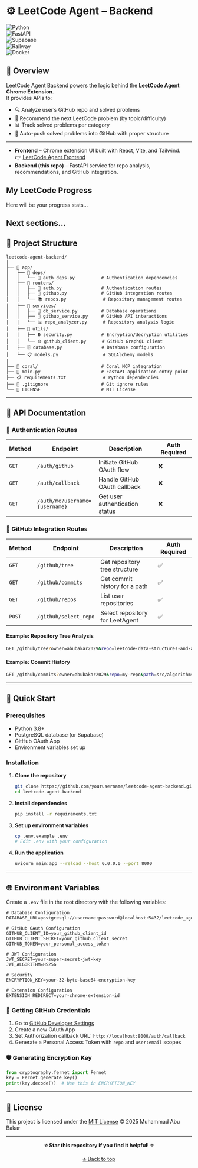 # ⚙️ LeetCode Agent – Backend  

![Python](https://img.shields.io/badge/Python-3.10+-blue?logo=python)  
![FastAPI](https://img.shields.io/badge/FastAPI-Backend-green?logo=fastapi)  
![Supabase](https://img.shields.io/badge/Supabase-Database-black?logo=supabase)  
![Railway](https://img.shields.io/badge/Hosted-Railway-purple?logo=railway)  
![Docker](https://img.shields.io/badge/Docker-Container-blue?logo=docker)  

## 🚀 Overview  
LeetCode Agent Backend powers the logic behind the **LeetCode Agent Chrome Extension**.  
It provides APIs to:  
- 🔍 Analyze user’s GitHub repo and solved problems  
- 🧩 Recommend the next LeetCode problem (by topic/difficulty)  
- 📊 Track solved problems per category  
- 🔗 Auto-push solved problems into GitHub with proper structure  

---

- **Frontend** – Chrome extension UI built with React, Vite, and Tailwind.  
  👉 [LeetCode Agent Frontend](https://github.com/<your-username>/LeetCode-Agent-UI)  
- **Backend (this repo)** – FastAPI service for repo analysis, recommendations, and GitHub integration.  
## My LeetCode Progress

<!-- LEETCODE-AGENT:START -->
Here will be your progress stats…
<!-- LEETCODE-AGENT:END -->
## Next sections…
## 📁 Project Structure

```
leetcode-agent-backend/
│
├── 📁 app/
│   ├── 📁 deps/
│   │   └── 🔐 auth_deps.py          # Authentication dependencies
│   ├── 📁 routers/
│   │   ├── 🔑 auth.py               # Authentication routes
│   │   ├── 🐙 github.py             # GitHub integration routes
│   │   └── 📚 repos.py              # Repository management routes
│   ├── 📁 services/
│   │   ├── 💾 db_service.py         # Database operations
│   │   ├── 🐙 github_service.py     # GitHub API interactions
│   │   └── 📊 repo_analyzer.py      # Repository analysis logic
│   ├── 📁 utils/
│   │   ├── 🔒 security.py           # Encryption/decryption utilities
│   │   └── 🌐 github_client.py      # GitHub GraphQL client
│   ├── 🗄️ database.py               # Database configuration
│   └── 📋 models.py                 # SQLAlchemy models
│
├── 📁 coral/                        # Coral MCP integration
├── 🐳 main.py                       # FastAPI application entry point
├── 📋 requirements.txt              # Python dependencies
├── 📄 .gitignore                    # Git ignore rules
└── 📜 LICENSE                       # MIT License
```

---


## 📡 API Documentation

### 🔐 Authentication Routes

| Method | Endpoint | Description | Auth Required |
|--------|----------|-------------|---------------|
| `GET` | `/auth/github` | Initiate GitHub OAuth flow | ❌ |
| `GET` | `/auth/callback` | Handle GitHub OAuth callback | ❌ |
| `GET` | `/auth/me?username={username}` | Get user authentication status | ❌ |

### 🐙 GitHub Integration Routes

| Method | Endpoint | Description | Auth Required |
|--------|----------|-------------|---------------|
| `GET` | `/github/tree` | Get repository tree structure | ✅ |
| `GET` | `/github/commits` | Get commit history for a path | ✅ |
| `GET` | `/github/repos` | List user repositories | ✅ |
| `POST` | `/github/select_repo` | Select repository for LeetAgent | ✅ |

#### Example: Repository Tree Analysis
```bash
GET /github/tree?owner=abubakar2029&repo=leetcode-data-structures-and-algorithms&branch=main&save=true
```

#### Example: Commit History
```bash
GET /github/commits?owner=abubakar2029&repo=my-repo&path=src/algorithms&branch=main&last=10
```
---

## 🚀 Quick Start

### Prerequisites

- Python 3.8+
- PostgreSQL database (or Supabase)
- GitHub OAuth App
- Environment variables set up

### Installation

1. **Clone the repository**
   ```bash
   git clone https://github.com/yourusername/leetcode-agent-backend.git
   cd leetcode-agent-backend
   ```

2. **Install dependencies**
   ```bash
   pip install -r requirements.txt
   ```

3. **Set up environment variables**
   ```bash
   cp .env.example .env
   # Edit .env with your configuration
   ```

4. **Run the application**
   ```bash
   uvicorn main:app --reload --host 0.0.0.0 --port 8000
   ```

---
## 🌐 Environment Variables

Create a `.env` file in the root directory with the following variables:

```env
# Database Configuration
DATABASE_URL=postgresql://username:password@localhost:5432/leetcode_agent

# GitHub OAuth Configuration
GITHUB_CLIENT_ID=your_github_client_id
GITHUB_CLIENT_SECRET=your_github_client_secret
GITHUB_TOKEN=your_personal_access_token

# JWT Configuration
JWT_SECRET=your-super-secret-jwt-key
JWT_ALGORITHM=HS256

# Security
ENCRYPTION_KEY=your-32-byte-base64-encryption-key

# Extension Configuration
EXTENSION_REDIRECT=your-chrome-extension-id
```

### 🔑 Getting GitHub Credentials

1. Go to [GitHub Developer Settings](https://github.com/settings/developers)
2. Create a new OAuth App
3. Set Authorization callback URL: `http://localhost:8000/auth/callback`
4. Generate a Personal Access Token with `repo` and `user:email` scopes

### 🛡️ Generating Encryption Key

```python
from cryptography.fernet import Fernet
key = Fernet.generate_key()
print(key.decode())  # Use this in ENCRYPTION_KEY
```

---


## 📜 License  
This project is licensed under the [MIT License](./LICENSE) © 2025 Muhammad Abu Bakar

---

<div align="center">

**⭐ Star this repository if you find it helpful! ⭐**

[🔝 Back to top](#-leetcode-agent-backend)

</div>
